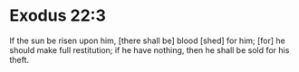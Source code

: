 # Exodus 22:3

If the sun be risen upon him, [there shall be] blood [shed] for him; [for] he should make full restitution; if he have nothing, then he shall be sold for his theft.